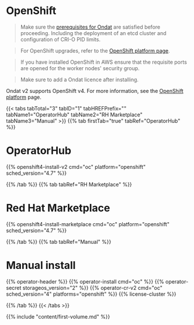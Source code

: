 # OpenShift

> Make sure the
> [prerequisites for Ondat](../prerequisites/_index.md) are
> satisfied before proceeding. Including the deployment of an etcd cluster and
> configuration of CRI-O PID limits.

> For OpenShift upgrades, refer to the
> [OpenShift platform page](../platforms/openshift.md#openshift-upgrades).

> If you have installed OpenShift in AWS ensure that the requisite ports are
> opened for the worker nodes' security group.

> Make sure to add a Ondat licence after installing.

Ondat v2 supports OpenShift v4. For more information, see the [OpenShift platform](../platforms/openshift.md) page.


{{< tabs tabTotal="3" tabID="1" tabHREFPrefix="" tabName1="OperatorHub" tabName2="RH Marketplace" tabName3="Manual" >}}
{{% tab firstTab="true" tabRef="OperatorHub" %}}

# OperatorHub


{{% openshift4-install-v2 cmd="oc" platform="openshift" sched_version="4.7" %}}

{{% /tab %}}
{{% tab tabRef="RH Marketplace" %}}

# Red Hat Marketplace


{{% openshift4-install-marketplace cmd="oc" platform="openshift" sched_version="4.7" %}}

{{% /tab %}}
{{% tab tabRef="Manual" %}}
# Manual install

{{% operator-header %}}
{{% operator-install cmd="oc" %}}
{{% operator-secret storageos_version="2" %}}
{{% operator-cr-v2 cmd="oc" sched_version="4" platforms="openshift" %}}
{{% license-cluster %}}

{{% /tab %}}
{{< /tabs >}}

{{% include "content/first-volume.md" %}}
